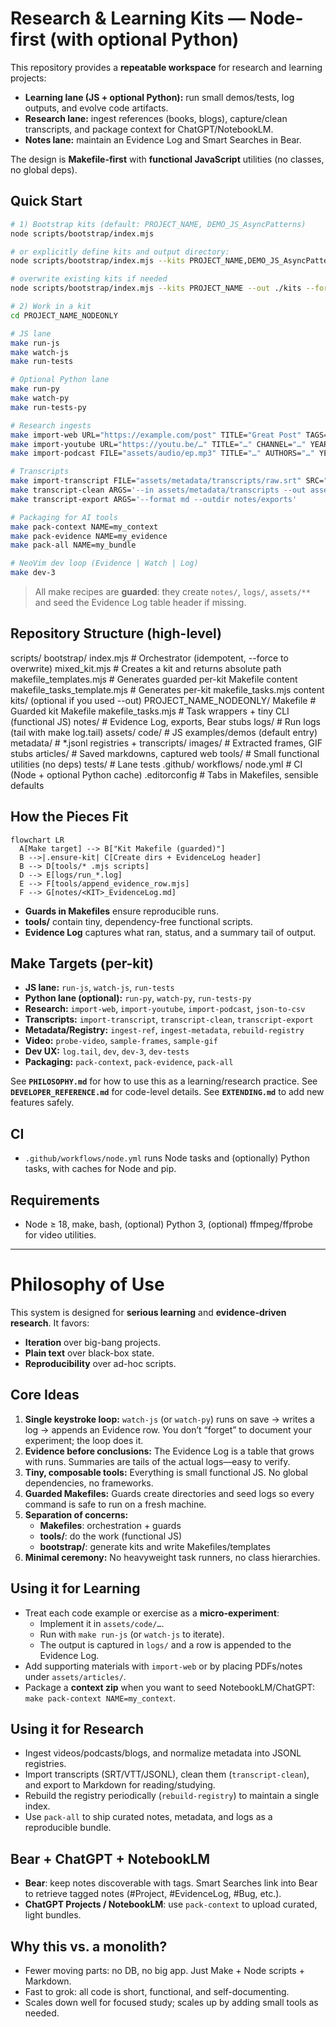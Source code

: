 # Research & Learning Kits — Node-first (with optional Python)

This repository provides a **repeatable workspace** for research and learning projects:

- **Learning lane (JS + optional Python):** run small demos/tests, log outputs, and evolve code artifacts.
- **Research lane:** ingest references (books, blogs), capture/clean transcripts, and package context for ChatGPT/NotebookLM.
- **Notes lane:** maintain an Evidence Log and Smart Searches in Bear.

The design is **Makefile-first** with **functional JavaScript** utilities (no classes, no global deps).

## Quick Start

```bash
# 1) Bootstrap kits (default: PROJECT_NAME, DEMO_JS_AsyncPatterns)
node scripts/bootstrap/index.mjs

# or explicitly define kits and output directory:
node scripts/bootstrap/index.mjs --kits PROJECT_NAME,DEMO_JS_AsyncPatterns --out ./kits

# overwrite existing kits if needed
node scripts/bootstrap/index.mjs --kits PROJECT_NAME --out ./kits --force

# 2) Work in a kit
cd PROJECT_NAME_NODEONLY

# JS lane
make run-js
make watch-js
make run-tests

# Optional Python lane
make run-py
make watch-py
make run-tests-py

# Research ingests
make import-web URL="https://example.com/post" TITLE="Great Post" TAGS="nlp,llm"
make import-youtube URL="https://youtu.be/…" TITLE="…" CHANNEL="…" YEAR=2025 TAGS="video" TRANSCRIPT=0
make import-podcast FILE="assets/audio/ep.mp3" TITLE="…" AUTHORS="…" YEAR=2025 TAGS="audio"

# Transcripts
make import-transcript FILE="assets/metadata/transcripts/raw.srt" SRC="whisperx"
make transcript-clean ARGS='--in assets/metadata/transcripts --out assets/metadata/transcripts/cleaned.jsonl'
make transcript-export ARGS='--format md --outdir notes/exports'

# Packaging for AI tools
make pack-context NAME=my_context
make pack-evidence NAME=my_evidence
make pack-all NAME=my_bundle

# NeoVim dev loop (Evidence | Watch | Log)
make dev-3
```

> All make recipes are **guarded**: they create `notes/`, `logs/`, `assets/**` and seed the Evidence Log table header if missing.

## Repository Structure (high-level)

scripts/
bootstrap/
index.mjs # Orchestrator (idempotent, --force to overwrite)
mixed_kit.mjs # Creates a kit and returns absolute path
makefile_templates.mjs # Generates guarded per-kit Makefile content
makefile_tasks_template.mjs # Generates per-kit makefile_tasks.mjs content
kits/ (optional if you used --out)
PROJECT_NAME_NODEONLY/
Makefile # Guarded kit Makefile
makefile_tasks.mjs # Task wrappers + tiny CLI (functional JS)
notes/ # Evidence Log, exports, Bear stubs
logs/ # Run logs (tail with make log.tail)
assets/
code/ # JS examples/demos (default entry)
metadata/ # \*.jsonl registries + transcripts/
images/ # Extracted frames, GIF stubs
articles/ # Saved markdowns, captured web
tools/ # Small functional utilities (no deps)
tests/ # Lane tests
.github/
workflows/
node.yml # CI (Node + optional Python cache)
.editorconfig # Tabs in Makefiles, sensible defaults

## How the Pieces Fit

```mermaid
flowchart LR
  A[Make target] --> B["Kit Makefile (guarded)"]
  B -->|.ensure-kit| C[Create dirs + EvidenceLog header]
  B --> D[tools/* .mjs scripts]
  D --> E[logs/run_*.log]
  E --> F[tools/append_evidence_row.mjs]
  F --> G[notes/<KIT>_EvidenceLog.md]
```

- **Guards in Makefiles** ensure reproducible runs.
- **tools/** contain tiny, dependency-free functional scripts.
- **Evidence Log** captures what ran, status, and a summary tail of output.

## Make Targets (per-kit)

- **JS lane:** `run-js`, `watch-js`, `run-tests`
- **Python lane (optional):** `run-py`, `watch-py`, `run-tests-py`
- **Research:** `import-web`, `import-youtube`, `import-podcast`, `json-to-csv`
- **Transcripts:** `import-transcript`, `transcript-clean`, `transcript-export`
- **Metadata/Registry:** `ingest-ref`, `ingest-metadata`, `rebuild-registry`
- **Video:** `probe-video`, `sample-frames`, `sample-gif`
- **Dev UX:** `log.tail`, `dev`, `dev-3`, `dev-tests`
- **Packaging:** `pack-context`, `pack-evidence`, `pack-all`

See **`PHILOSOPHY.md`** for how to use this as a learning/research practice.
See **`DEVELOPER_REFERENCE.md`** for code-level details.
See **`EXTENDING.md`** to add new features safely.

## CI

- `.github/workflows/node.yml` runs Node tasks and (optionally) Python tasks, with caches for Node and pip.

## Requirements

- Node ≥ 18, make, bash, (optional) Python 3, (optional) ffmpeg/ffprobe for video utilities.

---

# Philosophy of Use

This system is designed for **serious learning** and **evidence-driven research**. It favors:

- **Iteration** over big-bang projects.
- **Plain text** over black-box state.
- **Reproducibility** over ad-hoc scripts.

## Core Ideas

1. **Single keystroke loop:** `watch-js` (or `watch-py`) runs on save → writes a log → appends an Evidence row. You don’t “forget” to document your experiment; the loop does it.
2. **Evidence before conclusions:** The Evidence Log is a table that grows with runs. Summaries are tails of the actual logs—easy to verify.
3. **Tiny, composable tools:** Everything is small functional JS. No global dependencies, no frameworks.
4. **Guarded Makefiles:** Guards create directories and seed logs so every command is safe to run on a fresh machine.
5. **Separation of concerns:**
   - **Makefiles**: orchestration + guards
   - **tools/**: do the work (functional JS)
   - **bootstrap/**: generate kits and write Makefiles/templates
6. **Minimal ceremony:** No heavyweight task runners, no class hierarchies.

## Using it for Learning

- Treat each code example or exercise as a **micro-experiment**:
  - Implement it in `assets/code/…`.
  - Run with `make run-js` (or `watch-js` to iterate).
  - The output is captured in `logs/` and a row is appended to the Evidence Log.
- Add supporting materials with `import-web` or by placing PDFs/notes under `assets/articles/`.
- Package a **context zip** when you want to seed NotebookLM/ChatGPT: `make pack-context NAME=my_context`.

## Using it for Research

- Ingest videos/podcasts/blogs, and normalize metadata into JSONL registries.
- Import transcripts (SRT/VTT/JSONL), clean them (`transcript-clean`), and export to Markdown for reading/studying.
- Rebuild the registry periodically (`rebuild-registry`) to maintain a single index.
- Use `pack-all` to ship curated notes, metadata, and logs as a reproducible bundle.

## Bear + ChatGPT + NotebookLM

- **Bear**: keep notes discoverable with tags. Smart Searches link into Bear to retrieve tagged notes (#Project, #EvidenceLog, #Bug, etc.).
- **ChatGPT Projects / NotebookLM**: use `pack-context` to upload curated, light bundles.

## Why this vs. a monolith?

- Fewer moving parts: no DB, no big app. Just Make + Node scripts + Markdown.
- Fast to grok: all code is short, functional, and self-documenting.
- Scales down well for focused study; scales up by adding small tools as needed.
